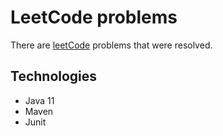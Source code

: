 # LeetCode problems

There are [leetCode](https://leetcode.com/problemset/algorithms) problems that were resolved.

## Technologies
- Java 11
- Maven
- Junit

